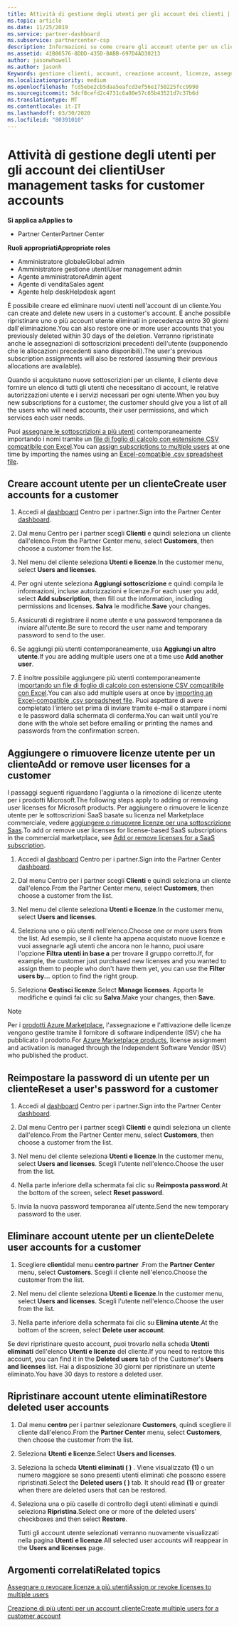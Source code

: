 ```yaml
---
title: Attività di gestione degli utenti per gli account dei clienti | Centro
ms.topic: article
ms.date: 11/25/2019
ms.service: partner-dashboard
ms.subservice: partnercenter-csp
description: Informazioni su come creare gli account utente per un cliente, aggiungere o rimuovere licenze utente, reimpostare le password utente, eliminare gli account utente o ripristinarli.
ms.assetid: 41B06576-8DDD-435D-BABB-697D4AD30213
author: jasonwhowell
ms.author: jasonh
Keywords: gestione clienti, account, creazione account, licenze, assegna licenza, gestione utenti, password, Reimposta password, modifica password
ms.localizationpriority: medium
ms.openlocfilehash: fcd5ebe2cb5daa5eafcd3ef56e1750225fcc9990
ms.sourcegitcommit: 5dcf8cefd2c4731c6a80e57c65b43521d7c37b6d
ms.translationtype: MT
ms.contentlocale: it-IT
ms.lasthandoff: 03/30/2020
ms.locfileid: "80391010"
---
```

# <a name="user-management-tasks-for-customer-accounts"></a><span data-ttu-id="bc0b8-104">Attività di gestione degli utenti per gli account dei clienti</span><span class="sxs-lookup"><span data-stu-id="bc0b8-104">User management tasks for customer accounts</span></span>

<span data-ttu-id="bc0b8-105">**Si applica a**</span><span class="sxs-lookup"><span data-stu-id="bc0b8-105">**Applies to**</span></span>

- <span data-ttu-id="bc0b8-106">Partner Center</span><span class="sxs-lookup"><span data-stu-id="bc0b8-106">Partner Center</span></span>

<span data-ttu-id="bc0b8-107">**Ruoli appropriati**</span><span class="sxs-lookup"><span data-stu-id="bc0b8-107">**Appropriate roles**</span></span>

- <span data-ttu-id="bc0b8-108">Amministratore globale</span><span class="sxs-lookup"><span data-stu-id="bc0b8-108">Global admin</span></span>
- <span data-ttu-id="bc0b8-109">Amministratore gestione utenti</span><span class="sxs-lookup"><span data-stu-id="bc0b8-109">User management admin</span></span>
- <span data-ttu-id="bc0b8-110">Agente amministratore</span><span class="sxs-lookup"><span data-stu-id="bc0b8-110">Admin agent</span></span>
- <span data-ttu-id="bc0b8-111">Agente di vendita</span><span class="sxs-lookup"><span data-stu-id="bc0b8-111">Sales agent</span></span>
- <span data-ttu-id="bc0b8-112">Agente help desk</span><span class="sxs-lookup"><span data-stu-id="bc0b8-112">Helpdesk agent</span></span>

<span data-ttu-id="bc0b8-113">È possibile creare ed eliminare nuovi utenti nell'account di un cliente.</span><span class="sxs-lookup"><span data-stu-id="bc0b8-113">You can create and delete new users in a customer's account.</span></span> <span data-ttu-id="bc0b8-114">È anche possibile ripristinare uno o più account utente eliminati in precedenza entro 30 giorni dall'eliminazione.</span><span class="sxs-lookup"><span data-stu-id="bc0b8-114">You can also restore one or more user accounts that you previously deleted within 30 days of the deletion.</span></span> <span data-ttu-id="bc0b8-115">Verranno ripristinate anche le assegnazioni di sottoscrizioni precedenti dell'utente (supponendo che le allocazioni precedenti siano disponibili).</span><span class="sxs-lookup"><span data-stu-id="bc0b8-115">The user's previous subscription assignments will also be restored (assuming their previous allocations are available).</span></span>

<span data-ttu-id="bc0b8-116">Quando si acquistano nuove sottoscrizioni per un cliente, il cliente deve fornire un elenco di tutti gli utenti che necessitano di account, le relative autorizzazioni utente e i servizi necessari per ogni utente.</span><span class="sxs-lookup"><span data-stu-id="bc0b8-116">When you buy new subscriptions for a customer, the customer should give you a list of all the users who will need accounts, their user permissions, and which services each user needs.</span></span>  

<span data-ttu-id="bc0b8-117">Puoi [assegnare le sottoscrizioni a più utenti](bulk-license-provisioning-for-multiple-users.md) contemporaneamente importando i nomi tramite un [file di foglio di calcolo con estensione CSV compatibile con Excel](adding-multiple-users-to-a-customer-account.md).</span><span class="sxs-lookup"><span data-stu-id="bc0b8-117">You can [assign subscriptions to multiple users](bulk-license-provisioning-for-multiple-users.md) at one time by importing the names using an [Excel-compatible .csv spreadsheet file](adding-multiple-users-to-a-customer-account.md).</span></span>

<a href="" id="createuseraccounts"></a>

## <a name="create-user-accounts-for-a-customer"></a><span data-ttu-id="bc0b8-118">Creare account utente per un cliente</span><span class="sxs-lookup"><span data-stu-id="bc0b8-118">Create user accounts for a customer</span></span>

1. <span data-ttu-id="bc0b8-119">Accedi al [dashboard](https://partner.microsoft.com/dashboard) Centro per i partner.</span><span class="sxs-lookup"><span data-stu-id="bc0b8-119">Sign into the Partner Center [dashboard](https://partner.microsoft.com/dashboard).</span></span>

2. <span data-ttu-id="bc0b8-120">Dal menu Centro per i partner scegli **Clienti** e quindi seleziona un cliente dall'elenco.</span><span class="sxs-lookup"><span data-stu-id="bc0b8-120">From the Partner Center menu, select **Customers**, then choose a customer from the list.</span></span>

3. <span data-ttu-id="bc0b8-121">Nel menu del cliente seleziona **Utenti e licenze**.</span><span class="sxs-lookup"><span data-stu-id="bc0b8-121">In the customer menu, select **Users and licenses**.</span></span>

4. <span data-ttu-id="bc0b8-122">Per ogni utente seleziona **Aggiungi sottoscrizione** e quindi compila le informazioni, incluse autorizzazioni e licenze.</span><span class="sxs-lookup"><span data-stu-id="bc0b8-122">For each user you add, select **Add subscription**, then fill out the information, including permissions and licenses.</span></span> <span data-ttu-id="bc0b8-123">**Salva** le modifiche.</span><span class="sxs-lookup"><span data-stu-id="bc0b8-123">**Save** your changes.</span></span>

5. <span data-ttu-id="bc0b8-124">Assicurati di registrare il nome utente e una password temporanea da inviare all'utente.</span><span class="sxs-lookup"><span data-stu-id="bc0b8-124">Be sure to record the user name and temporary password to send to the user.</span></span>

6. <span data-ttu-id="bc0b8-125">Se aggiungi più utenti contemporaneamente, usa **Aggiungi un altro utente**.</span><span class="sxs-lookup"><span data-stu-id="bc0b8-125">If you are adding multiple users one at a time use **Add another user**.</span></span>

7. <span data-ttu-id="bc0b8-126">È inoltre possibile aggiungere più utenti contemporaneamente [importando un file di foglio di calcolo con estensione CSV compatibile con Excel](adding-multiple-users-to-a-customer-account.md).</span><span class="sxs-lookup"><span data-stu-id="bc0b8-126">You can also add multiple users at once by [importing an Excel-compatible .csv spreadsheet file](adding-multiple-users-to-a-customer-account.md).</span></span> <span data-ttu-id="bc0b8-127">Puoi aspettare di avere completato l'intero set prima di inviare tramite e-mail o stampare i nomi e le password dalla schermata di conferma.</span><span class="sxs-lookup"><span data-stu-id="bc0b8-127">You can wait until you're done with the whole set before emailing or printing the names and passwords from the confirmation screen.</span></span>

<a href="" id="userlicensing"></a>

## <a name="add-or-remove-user-licenses-for-a-customer"></a><span data-ttu-id="bc0b8-128">Aggiungere o rimuovere licenze utente per un cliente</span><span class="sxs-lookup"><span data-stu-id="bc0b8-128">Add or remove user licenses for a customer</span></span>

<span data-ttu-id="bc0b8-129">I passaggi seguenti riguardano l'aggiunta o la rimozione di licenze utente per i prodotti Microsoft.</span><span class="sxs-lookup"><span data-stu-id="bc0b8-129">The following steps apply to adding or removing user licenses for Microsoft products.</span></span> <span data-ttu-id="bc0b8-130">Per aggiungere o rimuovere le licenze utente per le sottoscrizioni SaaS basate su licenza nel Marketplace commerciale, vedere [aggiungere o rimuovere licenze per una sottoscrizione Saas](csp-commercial-marketplace-manage.md#add-or-remove-licenses-for-a-saas-subscription).</span><span class="sxs-lookup"><span data-stu-id="bc0b8-130">To add or remove user licenses for license-based SaaS subscriptions in the commercial marketplace, see [Add or remove licenses for a SaaS subscription](csp-commercial-marketplace-manage.md#add-or-remove-licenses-for-a-saas-subscription).</span></span>

1. <span data-ttu-id="bc0b8-131">Accedi al [dashboard](https://partner.microsoft.com/dashboard) Centro per i partner.</span><span class="sxs-lookup"><span data-stu-id="bc0b8-131">Sign into the Partner Center [dashboard](https://partner.microsoft.com/dashboard).</span></span>

2. <span data-ttu-id="bc0b8-132">Dal menu Centro per i partner scegli **Clienti** e quindi seleziona un cliente dall'elenco.</span><span class="sxs-lookup"><span data-stu-id="bc0b8-132">From the Partner Center menu, select **Customers**, then choose a customer from the list.</span></span>

3. <span data-ttu-id="bc0b8-133">Nel menu del cliente seleziona **Utenti e licenze**.</span><span class="sxs-lookup"><span data-stu-id="bc0b8-133">In the customer menu, select **Users and licenses**.</span></span>

4. <span data-ttu-id="bc0b8-134">Seleziona uno o più utenti nell'elenco.</span><span class="sxs-lookup"><span data-stu-id="bc0b8-134">Choose one or more users from the list.</span></span> <span data-ttu-id="bc0b8-135">Ad esempio, se il cliente ha appena acquistato nuove licenze e vuoi assegnarle agli utenti che ancora non le hanno, puoi usare l'opzione **Filtra utenti in base a** per trovare il gruppo corretto.</span><span class="sxs-lookup"><span data-stu-id="bc0b8-135">If, for example, the customer just purchased new licenses and you wanted to assign them to people who don't have them yet, you can use the **Filter users by...** option to find the right group.</span></span>

5. <span data-ttu-id="bc0b8-136">Seleziona **Gestisci licenze**.</span><span class="sxs-lookup"><span data-stu-id="bc0b8-136">Select **Manage licenses**.</span></span> <span data-ttu-id="bc0b8-137">Apporta le modifiche e quindi fai clic su **Salva**.</span><span class="sxs-lookup"><span data-stu-id="bc0b8-137">Make your changes, then **Save**.</span></span>

> [!NOTE]
> <span data-ttu-id="bc0b8-138">Per i [prodotti Azure Marketplace](csp-commercial-marketplace-manage.md#assign-licenses-and-activate-a-subscription-on-behalf-of-a-customer), l'assegnazione e l'attivazione delle licenze vengono gestite tramite il fornitore di software indipendente (ISV) che ha pubblicato il prodotto.</span><span class="sxs-lookup"><span data-stu-id="bc0b8-138">For [Azure Marketplace products](csp-commercial-marketplace-manage.md#assign-licenses-and-activate-a-subscription-on-behalf-of-a-customer), license assignment and activation is managed through the Independent Software Vendor (ISV) who published the product.</span></span>

<a href="" id="resetpassword"></a>

## <a name="reset-a-users-password-for-a-customer"></a><span data-ttu-id="bc0b8-139">Reimpostare la password di un utente per un cliente</span><span class="sxs-lookup"><span data-stu-id="bc0b8-139">Reset a user's password for a customer</span></span>

1. <span data-ttu-id="bc0b8-140">Accedi al [dashboard](https://partner.microsoft.com/dashboard) Centro per i partner.</span><span class="sxs-lookup"><span data-stu-id="bc0b8-140">Sign into the Partner Center [dashboard](https://partner.microsoft.com/dashboard).</span></span>

2. <span data-ttu-id="bc0b8-141">Dal menu Centro per i partner scegli **Clienti** e quindi seleziona un cliente dall'elenco.</span><span class="sxs-lookup"><span data-stu-id="bc0b8-141">From the Partner Center menu, select **Customers**, then choose a customer from the list.</span></span>

3.  <span data-ttu-id="bc0b8-142">Nel menu del cliente seleziona **Utenti e licenze**.</span><span class="sxs-lookup"><span data-stu-id="bc0b8-142">In the customer menu, select **Users and licenses**.</span></span> <span data-ttu-id="bc0b8-143">Scegli l'utente nell'elenco.</span><span class="sxs-lookup"><span data-stu-id="bc0b8-143">Choose the user from the list.</span></span>

4.  <span data-ttu-id="bc0b8-144">Nella parte inferiore della schermata fai clic su **Reimposta password**.</span><span class="sxs-lookup"><span data-stu-id="bc0b8-144">At the bottom of the screen, select **Reset password**.</span></span> 

5.  <span data-ttu-id="bc0b8-145">Invia la nuova password temporanea all'utente.</span><span class="sxs-lookup"><span data-stu-id="bc0b8-145">Send the new temporary password to the user.</span></span>

<a href="" id="deleteuseraccounts"></a>

## <a name="delete-user-accounts-for-a-customer"></a><span data-ttu-id="bc0b8-146">Eliminare account utente per un cliente</span><span class="sxs-lookup"><span data-stu-id="bc0b8-146">Delete user accounts for a customer</span></span>

1.  <span data-ttu-id="bc0b8-147">Scegliere **clienti**dal menu **centro partner** .</span><span class="sxs-lookup"><span data-stu-id="bc0b8-147">From the **Partner Center** menu, select **Customers**.</span></span> <span data-ttu-id="bc0b8-148">Scegli il cliente nell'elenco.</span><span class="sxs-lookup"><span data-stu-id="bc0b8-148">Choose the customer from the list.</span></span>

2.  <span data-ttu-id="bc0b8-149">Nel menu del cliente seleziona **Utenti e licenze**.</span><span class="sxs-lookup"><span data-stu-id="bc0b8-149">In the customer menu, select **Users and licenses**.</span></span> <span data-ttu-id="bc0b8-150">Scegli l'utente nell'elenco.</span><span class="sxs-lookup"><span data-stu-id="bc0b8-150">Choose the user from the list.</span></span>

3.  <span data-ttu-id="bc0b8-151">Nella parte inferiore della schermata fai clic su **Elimina utente**.</span><span class="sxs-lookup"><span data-stu-id="bc0b8-151">At the bottom of the screen, select **Delete user account**.</span></span>

<span data-ttu-id="bc0b8-152">Se devi ripristinare questo account, puoi trovarlo nella scheda **Utenti eliminati** dell'elenco **Utenti e licenze** del cliente.</span><span class="sxs-lookup"><span data-stu-id="bc0b8-152">If you need to restore this account, you can find it in the **Deleted users** tab of the Customer's **Users and licenses** list.</span></span> <span data-ttu-id="bc0b8-153">Hai a disposizione 30 giorni per ripristinare un utente eliminato.</span><span class="sxs-lookup"><span data-stu-id="bc0b8-153">You have 30 days to restore a deleted user.</span></span>

<a href="" id="restoreuseraccounts"></a>

## <a name="restore-deleted-user-accounts"></a><span data-ttu-id="bc0b8-154">Ripristinare account utente eliminati</span><span class="sxs-lookup"><span data-stu-id="bc0b8-154">Restore deleted user accounts</span></span>

1.  <span data-ttu-id="bc0b8-155">Dal menu **centro** per i partner selezionare **Customers**, quindi scegliere il cliente dall'elenco.</span><span class="sxs-lookup"><span data-stu-id="bc0b8-155">From the **Partner Center** menu, select **Customers**, then choose the customer from the list.</span></span>

2.  <span data-ttu-id="bc0b8-156">Seleziona **Utenti e licenze**.</span><span class="sxs-lookup"><span data-stu-id="bc0b8-156">Select **Users and licenses**.</span></span>

3.  <span data-ttu-id="bc0b8-157">Seleziona la scheda **Utenti eliminati ( )** . Viene visualizzato **(1)** o un numero maggiore se sono presenti utenti eliminati che possono essere ripristinati.</span><span class="sxs-lookup"><span data-stu-id="bc0b8-157">Select the **Deleted users ( )** tab. It should read **(1)** or greater when there are deleted users that can be restored.</span></span>

4.  <span data-ttu-id="bc0b8-158">Seleziona una o più caselle di controllo degli utenti eliminati e quindi seleziona **Ripristina**.</span><span class="sxs-lookup"><span data-stu-id="bc0b8-158">Select one or more of the deleted users' checkboxes and then select **Restore**.</span></span>

    <span data-ttu-id="bc0b8-159">Tutti gli account utente selezionati verranno nuovamente visualizzati nella pagina **Utenti e licenze**.</span><span class="sxs-lookup"><span data-stu-id="bc0b8-159">All selected user accounts will reappear in the **Users and licenses** page.</span></span>

## <a name="related-topics"></a><span data-ttu-id="bc0b8-160">Argomenti correlati</span><span class="sxs-lookup"><span data-stu-id="bc0b8-160">Related topics</span></span>


[<span data-ttu-id="bc0b8-161">Assegnare o revocare licenze a più utenti</span><span class="sxs-lookup"><span data-stu-id="bc0b8-161">Assign or revoke licenses to multiple users</span></span>](bulk-license-provisioning-for-multiple-users.md)

[<span data-ttu-id="bc0b8-162">Creazione di più utenti per un account cliente</span><span class="sxs-lookup"><span data-stu-id="bc0b8-162">Create multiple users for a customer account</span></span>](adding-multiple-users-to-a-customer-account.md)